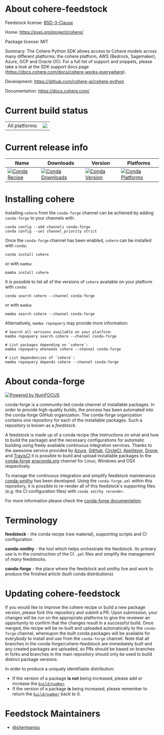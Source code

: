 About cohere-feedstock
======================

Feedstock license: [BSD-3-Clause](https://github.com/conda-forge/cohere-feedstock/blob/main/LICENSE.txt)

Home: https://pypi.org/project/cohere/

Package license: MIT

Summary: The Cohere Python SDK allows access to Cohere models across many different platforms: the cohere platform, AWS (Bedrock, Sagemaker), Azure, GCP and Oracle OCI. For a full list of support and snippets, please take a look at the SDK support docs page (https://docs.cohere.com/docs/cohere-works-everywhere).

Development: https://github.com/cohere-ai/cohere-python

Documentation: https://docs.cohere.com/

Current build status
====================


<table><tr><td>All platforms:</td>
    <td>
      <a href="https://dev.azure.com/conda-forge/feedstock-builds/_build/latest?definitionId=26565&branchName=main">
        <img src="https://dev.azure.com/conda-forge/feedstock-builds/_apis/build/status/cohere-feedstock?branchName=main">
      </a>
    </td>
  </tr>
</table>

Current release info
====================

| Name | Downloads | Version | Platforms |
| --- | --- | --- | --- |
| [![Conda Recipe](https://img.shields.io/badge/recipe-cohere-green.svg)](https://anaconda.org/conda-forge/cohere) | [![Conda Downloads](https://img.shields.io/conda/dn/conda-forge/cohere.svg)](https://anaconda.org/conda-forge/cohere) | [![Conda Version](https://img.shields.io/conda/vn/conda-forge/cohere.svg)](https://anaconda.org/conda-forge/cohere) | [![Conda Platforms](https://img.shields.io/conda/pn/conda-forge/cohere.svg)](https://anaconda.org/conda-forge/cohere) |

Installing cohere
=================

Installing `cohere` from the `conda-forge` channel can be achieved by adding `conda-forge` to your channels with:

```
conda config --add channels conda-forge
conda config --set channel_priority strict
```

Once the `conda-forge` channel has been enabled, `cohere` can be installed with `conda`:

```
conda install cohere
```

or with `mamba`:

```
mamba install cohere
```

It is possible to list all of the versions of `cohere` available on your platform with `conda`:

```
conda search cohere --channel conda-forge
```

or with `mamba`:

```
mamba search cohere --channel conda-forge
```

Alternatively, `mamba repoquery` may provide more information:

```
# Search all versions available on your platform:
mamba repoquery search cohere --channel conda-forge

# List packages depending on `cohere`:
mamba repoquery whoneeds cohere --channel conda-forge

# List dependencies of `cohere`:
mamba repoquery depends cohere --channel conda-forge
```


About conda-forge
=================

[![Powered by
NumFOCUS](https://img.shields.io/badge/powered%20by-NumFOCUS-orange.svg?style=flat&colorA=E1523D&colorB=007D8A)](https://numfocus.org)

conda-forge is a community-led conda channel of installable packages.
In order to provide high-quality builds, the process has been automated into the
conda-forge GitHub organization. The conda-forge organization contains one repository
for each of the installable packages. Such a repository is known as a *feedstock*.

A feedstock is made up of a conda recipe (the instructions on what and how to build
the package) and the necessary configurations for automatic building using freely
available continuous integration services. Thanks to the awesome service provided by
[Azure](https://azure.microsoft.com/en-us/services/devops/), [GitHub](https://github.com/),
[CircleCI](https://circleci.com/), [AppVeyor](https://www.appveyor.com/),
[Drone](https://cloud.drone.io/welcome), and [TravisCI](https://travis-ci.com/)
it is possible to build and upload installable packages to the
[conda-forge](https://anaconda.org/conda-forge) [anaconda.org](https://anaconda.org/)
channel for Linux, Windows and OSX respectively.

To manage the continuous integration and simplify feedstock maintenance
[conda-smithy](https://github.com/conda-forge/conda-smithy) has been developed.
Using the ``conda-forge.yml`` within this repository, it is possible to re-render all of
this feedstock's supporting files (e.g. the CI configuration files) with ``conda smithy rerender``.

For more information please check the [conda-forge documentation](https://conda-forge.org/docs/).

Terminology
===========

**feedstock** - the conda recipe (raw material), supporting scripts and CI configuration.

**conda-smithy** - the tool which helps orchestrate the feedstock.
                   Its primary use is in the construction of the CI ``.yml`` files
                   and simplify the management of *many* feedstocks.

**conda-forge** - the place where the feedstock and smithy live and work to
                  produce the finished article (built conda distributions)


Updating cohere-feedstock
=========================

If you would like to improve the cohere recipe or build a new
package version, please fork this repository and submit a PR. Upon submission,
your changes will be run on the appropriate platforms to give the reviewer an
opportunity to confirm that the changes result in a successful build. Once
merged, the recipe will be re-built and uploaded automatically to the
`conda-forge` channel, whereupon the built conda packages will be available for
everybody to install and use from the `conda-forge` channel.
Note that all branches in the conda-forge/cohere-feedstock are
immediately built and any created packages are uploaded, so PRs should be based
on branches in forks and branches in the main repository should only be used to
build distinct package versions.

In order to produce a uniquely identifiable distribution:
 * If the version of a package **is not** being increased, please add or increase
   the [``build/number``](https://docs.conda.io/projects/conda-build/en/latest/resources/define-metadata.html#build-number-and-string).
 * If the version of a package **is** being increased, please remember to return
   the [``build/number``](https://docs.conda.io/projects/conda-build/en/latest/resources/define-metadata.html#build-number-and-string)
   back to 0.

Feedstock Maintainers
=====================

* [@shermansiu](https://github.com/shermansiu/)

